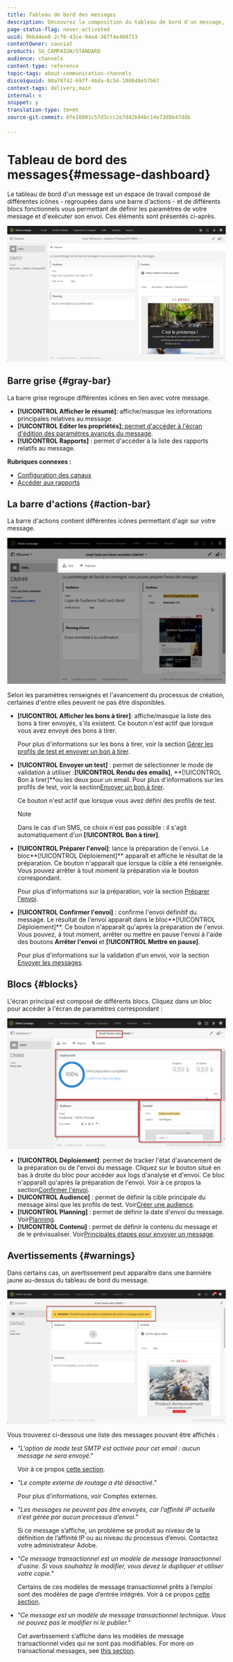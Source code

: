 ```yaml
---
title: Tableau de bord des messages
description: Découvrez la composition du tableau de bord d'un message, notamment la barre d'actions et les différents blocs fonctionnels.
page-status-flag: never-activated
uuid: 9bb44ee8-2cf6-43ce-94a4-367f4e469713
contentOwner: sauviat
products: SG_CAMPAIGN/STANDARD
audience: channels
content-type: reference
topic-tags: about-communication-channels
discoiquuid: 90a78742-697f-46da-8c54-108048e57b67
context-tags: delivery,main
internal: n
snippet: y
translation-type: tm+mt
source-git-commit: 0fe16001c57d3ccc2e7d42b94bc14e73d8b47ddb

---
```



# Tableau de bord des messages{#message-dashboard}

Le tableau de bord d&#39;un message est un espace de travail composé de différentes icônes - regroupées dans une barre d&#39;actions - et de différents blocs fonctionnels vous permettant de définir les paramètres de votre message et d&#39;exécuter son envoi. Ces éléments sont présentés ci-après.

![](assets/delivery_dashboard_2.png)

## Barre grise {#gray-bar}

La barre grise regroupe différentes icônes en lien avec votre message.

* **[!UICONTROL Afficher le résumé]**: affiche/masque les informations principales relatives au message.
* **[!UICONTROL Editer les propriétés]**[: permet d&#39;accéder à l&#39;écran d&#39;édition des paramètres avancés du message](../../administration/using/configuring-email-channel.md#list-of-email-properties).
* **[!UICONTROL Rapports]** : permet d&#39;accéder à la liste des rapports relatifs au message.

**Rubriques connexes :**

* [Configuration des canaux](../../administration/using/about-channel-configuration.md)
* [Accéder aux rapports](../../reporting/using/about-dynamic-reports.md)

## La barre d&#39;actions {#action-bar}

La barre d&#39;actions contient différentes icônes permettant d&#39;agir sur votre message.

![](assets/delivery_dashboard_4.png)

Selon les paramètres renseignés et l&#39;avancement du processus de création, certaines d&#39;entre elles peuvent ne pas être disponibles.

* **[!UICONTROL Afficher les bons à tirer]**: affiche/masque la liste des bons à tirer envoyés, s&#39;ils existent. Ce bouton n&#39;est actif que lorsque vous avez envoyé des bons à tirer.

   Pour plus d&#39;informations sur les bons à tirer, voir la section [Gérer les profils de test et envoyer un bon à tirer](../../sending/using/managing-test-profiles-and-sending-proofs.md).

* **[!UICONTROL Envoyer un test]** : permet de sélectionner le mode de validation à utiliser :**[!UICONTROL  Rendu des emails]**, **[!UICONTROL Bon à tirer]**ou les deux pour un email. Pour plus d&#39;informations sur les profils de test, voir la section[Envoyer un bon à tirer](../../sending/using/managing-test-profiles-and-sending-proofs.md#sending-proofs).

   Ce bouton n&#39;est actif que lorsque vous avez défini des profils de test.

   >[!NOTE]
   >
   >Dans le cas d&#39;un SMS, ce choix n&#39;est pas possible : il s&#39;agit automatiquement d&#39;un **[!UICONTROL Bon à tirer]**.

* **[!UICONTROL Préparer l&#39;envoi]**: lance la préparation de l&#39;envoi. Le bloc**[!UICONTROL  Déploiement]** apparaît et affiche le résultat de la préparation. Ce bouton n&#39;apparaît que lorsque la cible a été renseignée. Vous pouvez arrêter à tout moment la préparation via le bouton correspondant.

   Pour plus d&#39;informations sur la préparation, voir la section [Préparer l&#39;envoi](../../sending/using/preparing-the-send.md).

* **[!UICONTROL Confirmer l&#39;envoi]** : confirme l&#39;envoi définitif du message. Le résultat de l&#39;envoi apparaît dans le bloc**[!UICONTROL  Déploiement]**. Ce bouton n&#39;apparaît qu&#39;après la préparation de l&#39;envoi. Vous pouvez, à tout moment, arrêter ou mettre en pause l&#39;envoi à l&#39;aide des boutons **Arrêter l&#39;envoi** et **[!UICONTROL Mettre en pause]**.

   Pour plus d&#39;informations sur la validation d&#39;un envoi, voir la section [Envoyer les messages](../../sending/using/confirming-the-send.md).

## Blocs {#blocks}

L&#39;écran principal est composé de différents blocs. Cliquez dans un bloc pour accéder à l&#39;écran de paramètres correspondant :

![](assets/delivery_dashboard_3.png)

* **[!UICONTROL Déploiement]**: permet de tracker l&#39;état d&#39;avancement de la préparation ou de l&#39;envoi du message. Cliquez sur le bouton situé en bas à droite du bloc pour accéder aux logs d&#39;analyse et d&#39;envoi. Ce bloc n&#39;apparaît qu&#39;après la préparation de l&#39;envoi. Voir à ce propos la section[Confirmer l&#39;envoi](../../sending/using/confirming-the-send.md).
* **[!UICONTROL Audience]** : permet de définir la cible principale du message ainsi que les profils de test. Voir[Créer une audience](../../audiences/using/creating-audiences.md).
* **[!UICONTROL Planning]** : permet de définir la date d&#39;envoi du message. Voir[Planning](../../sending/using/about-scheduling-messages.md).
* **[!UICONTROL Contenu]** : permet de définir le contenu du message et de le prévisualiser. Voir[Principales étapes pour envoyer un message](../../channels/using/key-steps-to-send-a-message.md).

## Avertissements {#warnings}

Dans certains cas, un avertissement peut apparaître dans une bannière jaune au-dessus du tableau de bord du message.

![](assets/delivery_dashboard_warnings.png)

Vous trouverez ci-dessous une liste des messages pouvant être affichés :

* *&quot;L&#39;option de mode test SMTP est activée pour cet email : aucun message ne sera envoyé.&quot;*

   Voir à ce propos [cette section](../../administration/using/configuring-email-channel.md#smtp-test-mode).

* *&quot;Le compte externe de routage a été désactivé.&quot;*

   Pour plus d’informations, voir Comptes [](../../administration/using/external-accounts.md)externes.

* *&quot;Les messages ne peuvent pas être envoyés, car l’affinité IP actuelle n’est gérée par aucun processus d’envoi.&quot;*

   Si ce message s’affiche, un problème se produit au niveau de la définition de l’affinité IP ou au niveau du processus d’envoi. Contactez votre administrateur Adobe.

* *&quot;Ce message transactionnel est un modèle de message transactionnel d&#39;usine. Si vous souhaitez le modifier, vous devez le dupliquer et utiliser votre copie.&quot;*

   Certains de ces modèles de message transactionnel prêts à l’emploi sont des modèles de page d’entrée intégrés. Voir à ce propos [cette section](../../channels/using/landing-page-templates.md).

* *&quot;Ce message est un modèle de message transactionnel technique. Vous ne pouvez pas le modifier ni le publier.&quot;*

   Cet avertissement s’affiche dans les modèles de message transactionnel vides qui ne sont pas modifiables. For more on transactional messages, see [this section](../../channels/using/about-transactional-messaging.md).
